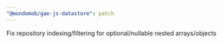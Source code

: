 ```yaml
---
"@mondomob/gae-js-datastore": patch
---
```


Fix repository indexing/filtering for optional/nullable nested arrays/objects
